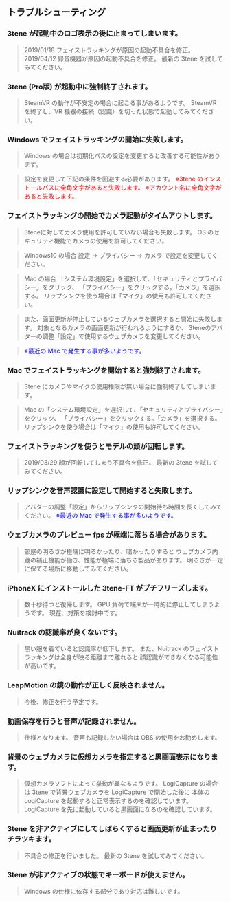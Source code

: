 ## トラブルシューティング

### 3tene が起動中のロゴ表示の後に止まってしまいます。

>2019/01/18 フェイストラッキングが原因の起動不具合を修正。
>2019/04/12 録音機器が原因の起動不具合を修正。
>最新の 3tene を試してみてください。


### 3tene (Pro版) が起動中に強制終了されます。

>SteamVR の動作が不安定の場合に起こる事があるようです。
>SteamVR を終了し、VR 機器の接続（認識）を切った状態で起動してみてください。


### Windows でフェイストラッキングの開始に失敗します。

>Windows の場合は初期化パスの設定を変更すると改善する可能性があります。

>設定を変更して下記の条件を回避する必要があります。
><font color="Red">※3tene のインスト－ルパスに全角文字があると失敗します。</font>
><font color="Red">※アカウント名に全角文字があると失敗します。</font>


### フェイストラッキングの開始でカメラ起動がタイムアウトします。

>3teneに対してカメラ使用を許可していない場合も失敗します。
>OS のセキュリティ機能でカメラの使用を許可してください。

>Windows10 の場合
>設定 → プライバシー → カメラ で設定を変更してください。

>Mac の場合
>「システム環境設定」を選択して、「セキュリティとプライバシー」をクリック、
>「プライバシー」をクリックする。「カメラ」を選択する。
>リップシンクを使う場合は「マイク」の使用も許可してください。

>また、画面更新が停止しているウェブカメラを選択すると開始に失敗します。
>対象となるカメラの画面更新が行われるようにするか、
>3teneのアバターの調整「設定」で使用するウェブカメラを変更してください。

><font color="Blue">※最近の Mac で発生する事が多いようです。</font>


### Mac でフェイストラッキングを開始すると強制終了されます。

>3tene にカメラやマイクの使用権限が無い場合に強制終了してしまいます。

>Mac の「システム環境設定」を選択して、「セキュリティとプライバシー」をクリック、
>「プライバシー」をクリックする。「カメラ」を選択する。
>リップシンクを使う場合は「マイク」の使用も許可してください。


### フェイストラッキングを使うとモデルの頭が回転します。

>2019/03/29 顔が回転してしまう不具合を修正。
>最新の 3tene を試してみてください。


### リップシンクを音声認識に設定して開始すると失敗します。

>アバターの調整「設定」からリップシンクの開始待ち時間を長くしてみてください。
><font color="Blue">※最近の Mac で発生する事が多いようです。</font>


### ウェブカメラのプレビュー fps が極端に落ちる場合があります。

>部屋の明るさが極端に明るかったり、暗かったりすると
>ウェブカメラ内蔵の補正機能が働き、性能が極端に落ちる製品があります。
>明るさが一定に保てる場所に移動してみてください。


### iPhoneX にインストールした 3tene-FT がプチフリーズします。

>数十秒待つと復帰します。
>GPU 負荷で端末が一時的に停止してしまうようです。
>現在、対策を検討中です。


### Nuitrack の認識率が良くないです。

>黒い服を着ていると認識率が低下します。
>また、Nuitrack のフェイストラッキングは全身が映る距離まで離れると
>顔認識ができなくなる可能性が高いです。


### LeapMotion の鏡の動作が正しく反映されません。

>今後、修正を行う予定です。


### 動画保存を行うと音声が記録されません。

>仕様となります。
>音声も記録したい場合は OBS の使用をお勧めします。


### 背景のウェブカメラに仮想カメラを指定すると黒画面表示になります。

>仮想カメラソフトによって挙動が異なるようです。
>LogiCapture の場合は 3tene で背景ウェブカメラを LogiCapture で開始した後に
>本体の LogiCapture を起動すると正常表示するのを確認しています。
>LogiCapture を先に起動していると黒画面になるのを確認しています。


### 3tene を非アクティブにしてしばらくすると画面更新が止まったりチラツキます。

>不具合の修正を行いました。
>最新の 3tene を試してみてください。


### 3tene が非アクティブの状態でキーボードが使えません。

>Windows の仕様に依存する部分であり対応は難しいです。


